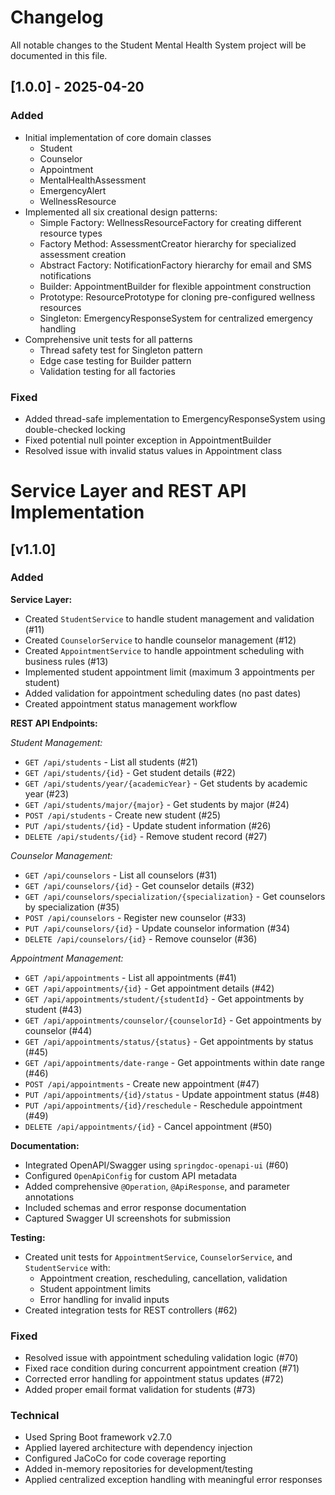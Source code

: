 # Changelog

All notable changes to the Student Mental Health System project will be documented in this file.

## [1.0.0] - 2025-04-20

### Added
- Initial implementation of core domain classes
  - Student
  - Counselor
  - Appointment
  - MentalHealthAssessment
  - EmergencyAlert
  - WellnessResource
- Implemented all six creational design patterns:
  - Simple Factory: WellnessResourceFactory for creating different resource types
  - Factory Method: AssessmentCreator hierarchy for specialized assessment creation
  - Abstract Factory: NotificationFactory hierarchy for email and SMS notifications
  - Builder: AppointmentBuilder for flexible appointment construction
  - Prototype: ResourcePrototype for cloning pre-configured wellness resources
  - Singleton: EmergencyResponseSystem for centralized emergency handling
- Comprehensive unit tests for all patterns
  - Thread safety test for Singleton pattern
  - Edge case testing for Builder pattern
  - Validation testing for all factories

### Fixed
- Added thread-safe implementation to EmergencyResponseSystem using double-checked locking
- Fixed potential null pointer exception in AppointmentBuilder
- Resolved issue with invalid status values in Appointment class

# Service Layer and REST API Implementation


## [v1.1.0]

### Added

**Service Layer:**
- Created `StudentService` to handle student management and validation (#11)
- Created `CounselorService` to handle counselor management (#12)
- Created `AppointmentService` to handle appointment scheduling with business rules (#13)
- Implemented student appointment limit (maximum 3 appointments per student)
- Added validation for appointment scheduling dates (no past dates)
- Created appointment status management workflow

**REST API Endpoints:**

*Student Management:*
- `GET /api/students` - List all students (#21)
- `GET /api/students/{id}` - Get student details (#22)
- `GET /api/students/year/{academicYear}` - Get students by academic year (#23)
- `GET /api/students/major/{major}` - Get students by major (#24)
- `POST /api/students` - Create new student (#25)
- `PUT /api/students/{id}` - Update student information (#26)
- `DELETE /api/students/{id}` - Remove student record (#27)

*Counselor Management:*
- `GET /api/counselors` - List all counselors (#31)
- `GET /api/counselors/{id}` - Get counselor details (#32)
- `GET /api/counselors/specialization/{specialization}` - Get counselors by specialization (#35)
- `POST /api/counselors` - Register new counselor (#33)
- `PUT /api/counselors/{id}` - Update counselor information (#34)
- `DELETE /api/counselors/{id}` - Remove counselor (#36)

*Appointment Management:*
- `GET /api/appointments` - List all appointments (#41)
- `GET /api/appointments/{id}` - Get appointment details (#42)
- `GET /api/appointments/student/{studentId}` - Get appointments by student (#43)
- `GET /api/appointments/counselor/{counselorId}` - Get appointments by counselor (#44)
- `GET /api/appointments/status/{status}` - Get appointments by status (#45)
- `GET /api/appointments/date-range` - Get appointments within date range (#46)
- `POST /api/appointments` - Create new appointment (#47)
- `PUT /api/appointments/{id}/status` - Update appointment status (#48)
- `PUT /api/appointments/{id}/reschedule` - Reschedule appointment (#49)
- `DELETE /api/appointments/{id}` - Cancel appointment (#50)

**Documentation:**
- Integrated OpenAPI/Swagger using `springdoc-openapi-ui` (#60)
- Configured `OpenApiConfig` for custom API metadata
- Added comprehensive `@Operation`, `@ApiResponse`, and parameter annotations
- Included schemas and error response documentation
- Captured Swagger UI screenshots for submission

**Testing:**
- Created unit tests for `AppointmentService`, `CounselorService`, and `StudentService` with:
  - Appointment creation, rescheduling, cancellation, validation
  - Student appointment limits
  - Error handling for invalid inputs
- Created integration tests for REST controllers (#62)

### Fixed
- Resolved issue with appointment scheduling validation logic (#70)
- Fixed race condition during concurrent appointment creation (#71)
- Corrected error handling for appointment status updates (#72)
- Added proper email format validation for students (#73)

### Technical
- Used Spring Boot framework v2.7.0
- Applied layered architecture with dependency injection
- Configured JaCoCo for code coverage reporting
- Added in-memory repositories for development/testing
- Applied centralized exception handling with meaningful error responses
